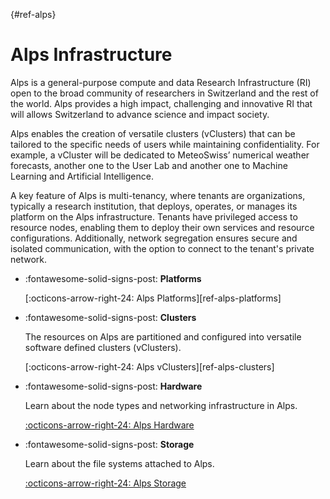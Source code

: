 [](){#ref-alps}
# Alps Infrastructure

Alps is a general-purpose compute and data Research Infrastructure (RI) open to the broad community of researchers in Switzerland and the rest of the world.
Alps provides a high impact, challenging and innovative RI that will allows Switzerland to advance science and impact society.

Alps enables the creation of versatile clusters (vClusters) that can be tailored to the specific needs of users while maintaining confidentiality.
For example, a vCluster will be dedicated to MeteoSwiss’ numerical weather forecasts, another one to the User Lab and another one to Machine Learning and Artificial Intelligence.

A key feature of Alps is multi-tenancy, where tenants are organizations, typically a research institution, that deploys, operates, or manages its platform on the Alps infrastructure.
Tenants have privileged access to resource nodes, enabling them to deploy their own services and resource configurations.
Additionally, network segregation ensures secure and isolated communication, with the option to connect to the tenant's private network.

<div class="grid cards" markdown>

-   :fontawesome-solid-signs-post: __Platforms__

    [:octicons-arrow-right-24: Alps Platforms][ref-alps-platforms]

-   :fontawesome-solid-signs-post: __Clusters__

    The resources on Alps are partitioned and configured into versatile software defined clusters (vClusters).

    [:octicons-arrow-right-24: Alps vClusters][ref-alps-clusters]

-   :fontawesome-solid-signs-post: __Hardware__

    Learn about the node types and networking infrastructure in Alps.

    [:octicons-arrow-right-24: Alps Hardware](hardware.md)

-   :fontawesome-solid-signs-post: __Storage__

    Learn about the file systems attached to Alps.

    [:octicons-arrow-right-24: Alps Storage](storage.md)

</div>
